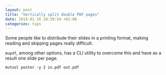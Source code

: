 ```yaml
---
layout: post
title: "Vertically split double PDF pages"
date: 2019-01-16 20:39:54 +01:00
categories: tips
---
```


Some people like to distribute their slides in a printing format, making reading and skipping pages really difficult.

`mupdf`, among other options,  has a CLI utility to overcome this and have as a result one slide per page. 

```
mutool poster -y 2 in.pdf out.pdf 
```

